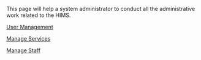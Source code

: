 This page will help a system administrator to conduct all the administrative work related to the HIMS.

[User Management](https://github.com/hmislk/hmis/wiki/User-Management)

[Manage Services](https://github.com/hmislk/hmis/wiki/Manage-Services)

[Manage Staff](https://github.com/hmislk/hmis/wiki/Manage-Staff)
